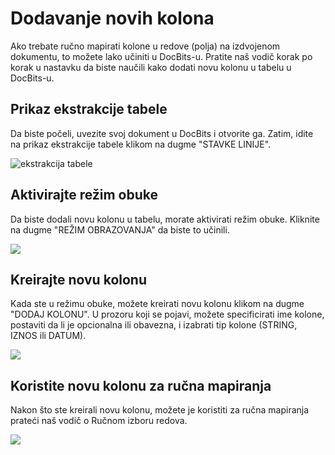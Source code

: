 # Dodavanje novih kolona

Ako trebate ručno mapirati kolone u redove (polja) na izdvojenom dokumentu, to možete lako učiniti u DocBits-u. Pratite naš vodič korak po korak u nastavku da biste naučili kako dodati novu kolonu u tabelu u DocBits-u.

## Prikaz ekstrakcije tabele

Da biste počeli, uvezite svoj dokument u DocBits i otvorite ga. Zatim, idite na prikaz ekstrakcije tabele klikom na dugme "STAVKE LINIJE".

![ekstrakcija tabele](https://lh7-us.googleusercontent.com/Vho7zf3IF8Ouhb1RPLsznDVkUs68W0iOOGe0hYtPot700kt89xTZ570-e8_J25ozSSg5doIqa4q8ZfSN2EZxUCGOGGoi-K53xjzKa5B9kZ_oF6KktQw7pCqHXVPYMoiqZT9tGuFxslB9j_4E2HLIGzw)

## Aktivirajte režim obuke

Da biste dodali novu kolonu u tabelu, morate aktivirati režim obuke. Kliknite na dugme "REŽIM OBRAZOVANJA" da biste to učinili.

![](https://lh7-us.googleusercontent.com/OMu3pcU7M5rybbzU4ZfpKEFzuWvtrJXfJx2VZ8XvyhkMU3_M5qD1v78EB1PA6hVkjKkaKkVmMlbZyULcZAMNUbPIeeC_bO5F-OeaqPac-VuKlq4X2w1-ZtikfZG2HXAffU1x_55JYb3jWQk14qIKA5w)

## Kreirajte novu kolonu

Kada ste u režimu obuke, možete kreirati novu kolonu klikom na dugme "DODAJ KOLONU". U prozoru koji se pojavi, možete specificirati ime kolone, postaviti da li je opcionalna ili obavezna, i izabrati tip kolone (STRING, IZNOS ili DATUM).

![](https://lh7-us.googleusercontent.com/ibbW-3CFMB61u77_03ClvI0UHPCQ4ek8P082uB_YtZW0OI04HOhNjgFIq0dxcUY3FWwx-4w0_5GWwH37TB5ScswuLprfxQFLL7ICZACdin-4CTKf83z6DKgIWEkHJDui37byDccTrlKYfFfmb1nSQ14)

## Koristite novu kolonu za ručna mapiranja

Nakon što ste kreirali novu kolonu, možete je koristiti za ručna mapiranja prateći naš vodič o Ručnom izboru redova.

![](https://lh7-us.googleusercontent.com/9Fxc0zDpm235h0xtU9Tldhx2T48fVrt3vdwcfsTT03B_GqFxdON6ROKw5qV06Lo66knjoMMr1C8CJcWrA266bPxI_FDp6X3EiBFbV_Z9wXzG6rYVmMvZIrYFx6-K0xW90VwM8esT219SidnZ2RBGu6c)
